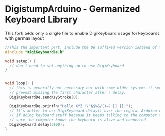 DigistumpArduino - Germanized Keyboard Library
================

This fork adds only a single file to enable DigiKeyboard usage for keyboards with german layout
```c
//This the important part, include the De suffixed version instead of the normal one and the rest goes same as the original lib.
#include "DigiKeyboardDe.h"

void setup() {
  // don't need to set anything up to use DigiKeyboard
}


void loop() {
  // this is generally not necessary but with some older systems it seems to
  // prevent missing the first character after a delay:
  DigiKeyboardDe.sendKeyStroke(0);
  
  DigiKeyboardDe.println("Hello XYZ !\"§$%&/()=? [] {}!");
  // It's better to use DigiKeyboard.delay() over the regular Arduino delay()
  // if doing keyboard stuff because it keeps talking to the computer to make
  // sure the computer knows the keyboard is alive and connected
  DigiKeyboard.delay(5000);
}
```